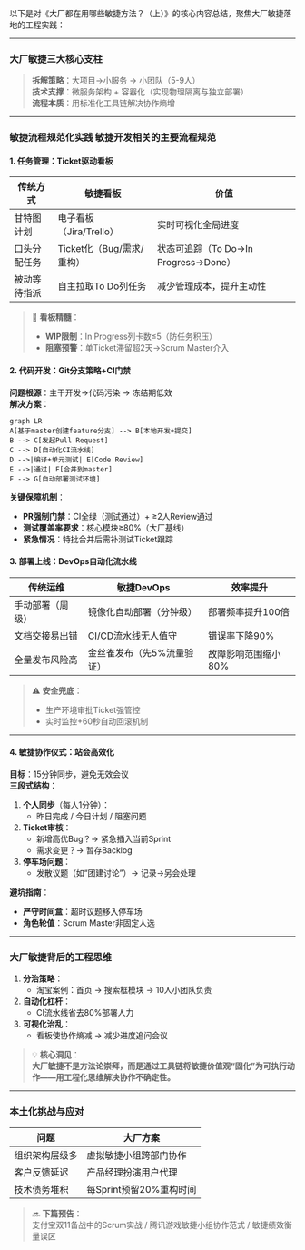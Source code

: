 以下是对《大厂都在用哪些敏捷方法？（上）》的核心内容总结，聚焦大厂敏捷落地的工程实践：

---

### 大厂敏捷三大核心支柱
> **拆解策略**：大项目→小服务 → 小团队（5-9人）  
> **技术支撑**：微服务架构 + 容器化（实现物理隔离与独立部署）  
> **流程本质**：用标准化工具链解决协作熵增  

---

### 敏捷流程规范化实践 敏捷开发相关的主要流程规范
#### 1. 任务管理：Ticket驱动看板

| **传统方式**       | **敏捷看板**                  | **价值**                     |
|--------------------|-----------------------------|----------------------------|
| 甘特图计划          | 电子看板（Jira/Trello）      | 实时可视化全局进度            |
| 口头分配任务        | Ticket化（Bug/需求/重构）    | 状态可追踪（To Do→In Progress→Done） |
| 被动等待指派        | 自主拉取To Do列任务          | 减少管理成本，提升主动性       |

> 📌 **看板精髓**：  
> - **WIP限制**：In Progress列卡数≤5（防任务积压）  
> - **阻塞预警**：单Ticket滞留超2天→Scrum Master介入  

#### 2. 代码开发：Git分支策略+CI门禁
**问题根源**：主干开发→代码污染 → 冻结期低效  
**解决方案**：  
```mermaid
graph LR
A[基于master创建feature分支] --> B[本地开发+提交]
B --> C[发起Pull Request]
C --> D[自动化CI流水线]
D -->|编译+单元测试| E[Code Review]
E -->|通过| F[合并到master]
F --> G[自动部署测试环境]
```

**关键保障机制**：  
- **PR强制门禁**：CI全绿（测试通过）+ ≥2人Review通过  
- **测试覆盖率要求**：核心模块≥80%（大厂基线）  
- **紧急情况**：特批合并后需补测试Ticket跟踪  

#### 3. 部署上线：DevOps自动化流水线

| **传统运维**        | **敏捷DevOps**               | **效率提升**               |
|---------------------|----------------------------|--------------------------|
| 手动部署（周级）     | 镜像化自动部署（分钟级）     | 部署频率提升100倍          |
| 文档交接易出错       | CI/CD流水线无人值守         | 错误率下降90%             |
| 全量发布风险高       | 金丝雀发布（先5%流量验证）   | 故障影响范围缩小80%        |

> ⚠️ **安全兜底**：  
> - 生产环境审批Ticket强管控  
> - 实时监控+60秒自动回滚机制  

---

#### 4. 敏捷协作仪式：站会高效化
**目标**：15分钟同步，避免无效会议  
**三段式结构**：  
1. **个人同步**（每人1分钟）：  
   - 昨日完成 / 今日计划 / 阻塞问题  
2. **Ticket审核**：  
   - 新增高优Bug？→ 紧急插入当前Sprint  
   - 需求变更？→ 暂存Backlog  
3. **停车场问题**：  
   - 发散议题（如“团建讨论”）→ 记录→另会处理  

**避坑指南**：  
- **严守时间盒**：超时议题移入停车场  
- **角色轮值**：Scrum Master非固定人选  

---

### 大厂敏捷背后的工程思维
1. **分治策略**：  
   - 淘宝案例：首页 → 搜索框模块 → 10人小团队负责  
2. **自动化杠杆**：  
   - CI流水线省去80%部署人力  
3. **可视化治乱**：  
   - 看板使协作熵减 → 减少进度追问会议  

> 💡 **核心洞见**：  
> **大厂敏捷不是方法论崇拜，而是通过工具链将敏捷价值观“固化”为可执行动作——用工程化思维解决协作不确定性。**

---

### 本土化挑战与应对

| **问题**                | **大厂方案**                |
|-------------------------|----------------------------|
| 组织架构层级多           | 虚拟敏捷小组跨部门协作        |
| 客户反馈延迟             | 产品经理扮演用户代理          |
| 技术债务堆积             | 每Sprint预留20%重构时间       |

> 🔜 **下篇预告**：  
> 支付宝双11备战中的Scrum实战 / 腾讯游戏敏捷小组协作范式 / 敏捷绩效衡量误区